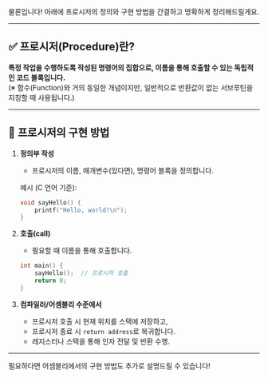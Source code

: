물론입니다! 아래에 프로시저의 정의와 구현 방법을 간결하고 명확하게 정리해드릴게요.

---

## ✅ 프로시저(Procedure)란?

**특정 작업을 수행하도록 작성된 명령어의 집합으로, 이름을 통해 호출할 수 있는 독립적인 코드 블록입니다.**  
(※ 함수(Function)와 거의 동일한 개념이지만, 일반적으로 반환값이 없는 서브루틴을 지칭할 때 사용됩니다.)

---

## 🔧 프로시저의 구현 방법

1. **정의부 작성**  
   - 프로시저의 이름, 매개변수(있다면), 명령어 블록을 정의합니다.

   예시 (C 언어 기준):
   ```c
   void sayHello() {
       printf("Hello, world!\n");
   }
   ```

2. **호출(call)**  
   - 필요할 때 이름을 통해 호출합니다.

   ```c
   int main() {
       sayHello();  // 프로시저 호출
       return 0;
   }
   ```

3. **컴파일러/어셈블리 수준에서**  
   - 프로시저 호출 시 현재 위치를 스택에 저장하고,
   - 프로시저 종료 시 `return address`로 복귀합니다.
   - 레지스터나 스택을 통해 인자 전달 및 반환 수행.

---

필요하다면 어셈블리에서의 구현 방법도 추가로 설명드릴 수 있습니다!